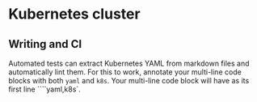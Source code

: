 # Kubernetes cluster

## Writing and CI

Automated tests can extract Kubernetes YAML from markdown files and automatically lint them.
For this to work, annotate your multi-line code blocks with both `yaml` and `k8s`.
Your multi-line code block will have as its first line ````yaml,k8s`.
